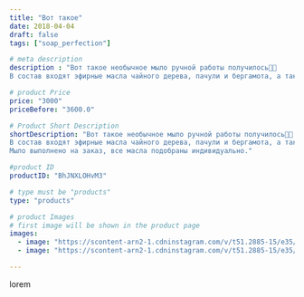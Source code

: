 ```yaml
---
title: "Вот такое"
date: 2018-04-04
draft: false
tags: ["soap_perfection"]

# meta description
description : "Вот такое необычное мыло ручной работы получилось🌾🌿
В состав входят эфирные масла чайного дерева, пачули и бергамота, а так же абрикосовое масло. Комплекс таких"

# product Price
price: "3000"
priceBefore: "3600.0"

# Product Short Description
shortDescription: "Вот такое необычное мыло ручной работы получилось🌾🌿
В состав входят эфирные масла чайного дерева, пачули и бергамота, а так же абрикосовое масло. Комплекс таких масел улучшит состояние кожи,  снизит тревожность, улучшит настроение.
Мыло выполнено на заказ, все масла подобраны индивидуально."

#product ID
productID: "BhJNXLOHvM3"

# type must be "products"
type: "products"

# product Images
# first image will be shown in the product page
images:
  - image: "https://scontent-arn2-1.cdninstagram.com/v/t51.2885-15/e35/29715326_157310178275361_1804711782804094976_n.jpg?se=7&tp=1&_nc_ht=scontent-arn2-1.cdninstagram.com&_nc_cat=109&_nc_ohc=ivMTwWeK1AAAX8a-41f&oh=c3665b3ca144ecfba2208a86e9fe51e6&oe=6069EBCA&ig_cache_key=MTc0OTk1OTk3MzQ1NzQ5MTk3Mw%3D%3D.2"
  - image: "https://scontent-arn2-1.cdninstagram.com/v/t51.2885-15/e35/29739390_1627383214005105_7679152339835420672_n.jpg?se=7&tp=1&_nc_ht=scontent-arn2-1.cdninstagram.com&_nc_cat=109&_nc_ohc=r5sE2Qgz9BwAX_Z752c&oh=e0055b3a0a6f457390316fd2a71994d0&oe=606A4932&ig_cache_key=MTc0OTk1OTk5MDA1ODUwNDEwNQ%3D%3D.2"

---
```

lorem
